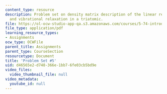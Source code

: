 ```yaml
---
content_type: resource
description: Problem set on density matrix description of the linear response function
  and vibrational relaxation in a triatomic.
file: https://ol-ocw-studio-app-qa.s3.amazonaws.com/courses/5-74-introductory-quantum-mechanics-ii-spring-2009/d46565e2d748366e1bb76fe03cb5bd9e_MIT5_74s09_pset05.pdf
file_type: application/pdf
learning_resource_types:
- Assignments
ocw_type: OCWFile
parent_title: Assignments
parent_type: CourseSection
resourcetype: Document
title: 'Problem Set #5'
uid: d46565e2-d748-366e-1bb7-6fe03cb5bd9e
video_files:
  video_thumbnail_file: null
video_metadata:
  youtube_id: null
---
```

